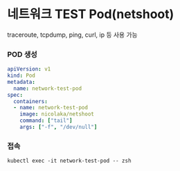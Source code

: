 # 네트워크 TEST Pod(netshoot)



traceroute, tcpdump, ping, curl, ip 등 사용 가능

### POD 생성

```yaml
apiVersion: v1
kind: Pod
metadata:
  name: network-test-pod
spec:
  containers:
  - name: network-test-pod
    image: nicolaka/netshoot
    command: ["tail"]
    args: ["-f", "/dev/null"]
```

### 접속

`kubectl exec -it network-test-pod -- zsh`



